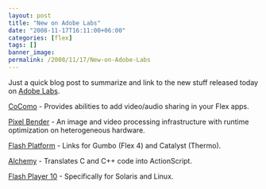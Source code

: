 ```yaml
---
layout: post
title: "New on Adobe Labs"
date: "2008-11-17T16:11:00+06:00"
categories: [flex]
tags: []
banner_image: 
permalink: /2008/11/17/New-on-Adobe-Labs
---
```


Just a quick blog post to summarize and link to the new stuff released today on <a href="http://labs.adobe.com">Adobe Labs</a>.

<a href="http://labs.adobe.com/technologies/cocomo/">CoComo</a> - Provides abilities to add video/audio sharing in your Flex apps.

<a href="http://labs.adobe.com/technologies/pixelbender/">Pixel Bender</a> - An image and video processing infrastructure with runtime optimization on heterogeneous hardware.

<a href="http://labs.adobe.com/technologies/flash/">Flash Platform</a> - Links for Gumbo (Flex 4) and Catalyst (Thermo).

<a href="http://labs.adobe.com/technologies/alchemy/">Alchemy</a> - Translates C and C++ code into ActionScript.

<a href="http://labs.adobe.com/technologies/flashplayer10/">Flash Player 10</a> - Specifically for Solaris and Linux.